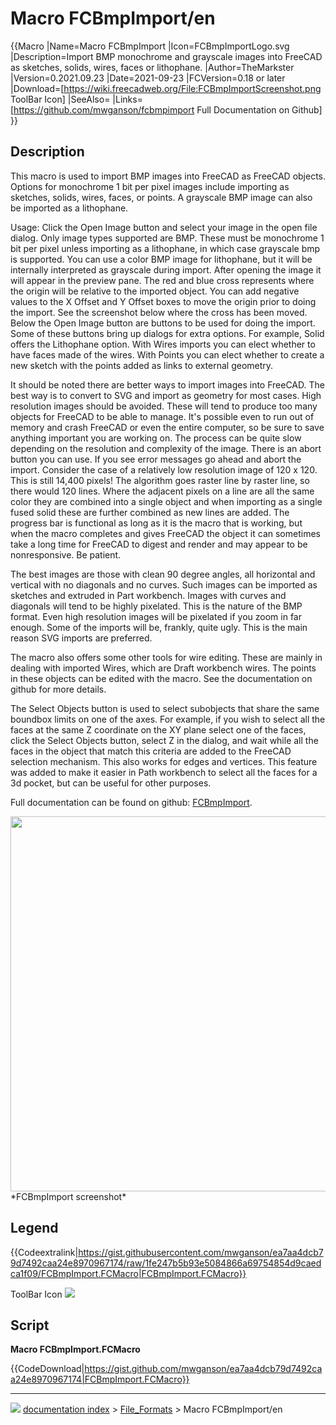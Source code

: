 # Macro FCBmpImport/en
{{Macro
|Name=Macro FCBmpImport
|Icon=FCBmpImportLogo.svg
|Description=Import BMP monochrome and grayscale images into FreeCAD as sketches, solids, wires, faces or lithophane.
|Author=TheMarkster
|Version=0.2021.09.23
|Date=2021-09-23
|FCVersion=0.18 or later
|Download=[https://wiki.freecadweb.org/File:FCBmpImportScreenshot.png ToolBar Icon]
|SeeAlso=
|Links=[https://github.com/mwganson/fcbmpimport Full Documentation on Github]
}}

## Description

This macro is used to import BMP images into FreeCAD as FreeCAD objects. Options for monochrome 1 bit per pixel images include importing as sketches, solids, wires, faces, or points. A grayscale BMP image can also be imported as a lithophane.

Usage: Click the Open Image button and select your image in the open file dialog. Only image types supported are BMP. These must be monochrome 1 bit per pixel unless importing as a lithophane, in which case grayscale bmp is supported. You can use a color BMP image for lithophane, but it will be internally interpreted as grayscale during import. After opening the image it will appear in the preview pane. The red and blue cross represents where the origin will be relative to the imported object. You can add negative values to the X Offset and Y Offset boxes to move the origin prior to doing the import. See the screenshot below where the cross has been moved. Below the Open Image button are buttons to be used for doing the import. Some of these buttons bring up dialogs for extra options. For example, Solid offers the Lithophane option. With Wires imports you can elect whether to have faces made of the wires. With Points you can elect whether to create a new sketch with the points added as links to external geometry.

It should be noted there are better ways to import images into FreeCAD. The best way is to convert to SVG and import as geometry for most cases. High resolution images should be avoided. These will tend to produce too many objects for FreeCAD to be able to manage. It\'s possible even to run out of memory and crash FreeCAD or even the entire computer, so be sure to save anything important you are working on. The process can be quite slow depending on the resolution and complexity of the image. There is an abort button you can use. If you see error messages go ahead and abort the import. Consider the case of a relatively low resolution image of 120 x 120. This is still 14,400 pixels! The algorithm goes raster line by raster line, so there would 120 lines. Where the adjacent pixels on a line are all the same color they are combined into a single object and when importing as a single fused solid these are further combined as new lines are added. The progress bar is functional as long as it is the macro that is working, but when the macro completes and gives FreeCAD the object it can sometimes take a long time for FreeCAD to digest and render and may appear to be nonresponsive. Be patient.

The best images are those with clean 90 degree angles, all horizontal and vertical with no diagonals and no curves. Such images can be imported as sketches and extruded in Part workbench. Images with curves and diagonals will tend to be highly pixelated. This is the nature of the BMP format. Even high resolution images will be pixelated if you zoom in far enough. Some of the imports will be, frankly, quite ugly. This is the main reason SVG imports are preferred.

The macro also offers some other tools for wire editing. These are mainly in dealing with imported Wires, which are Draft workbench wires. The points in these objects can be edited with the macro. See the documentation on github for more details.

The Select Objects button is used to select subobjects that share the same boundbox limits on one of the axes. For example, if you wish to select all the faces at the same Z coordinate on the XY plane select one of the faces, click the Select Objects button, select Z in the dialog, and wait while all the faces in the object that match this criteria are added to the FreeCAD selection mechanism. This also works for edges and vertices. This feature was added to make it easier in Path workbench to select all the faces for a 3d pocket, but can be useful for other purposes.

Full documentation can be found on github: [FCBmpImport](https://github.com/mwganson/fcbmpimport).

<img alt="" src=images/FCBmpImportScreenshot.png  style="width:600px;"> 
*FCBmpImport screenshot‎*

## Legend


{{Codeextralink|https://gist.githubusercontent.com/mwganson/ea7aa4dcb79d7492caa24e8970967174/raw/1fe247b5b93e5084866a69754854d9caedca1f09/FCBmpImport.FCMacro|FCBmpImport.FCMacro}}

ToolBar Icon ![](images/FCBmpImportLogo.svg )

## Script

**Macro FCBmpImport.FCMacro**


{{CodeDownload|https://gist.github.com/mwganson/ea7aa4dcb79d7492caa24e8970967174|FCBmpImport.FCMacro}}



---
![](images/Right_arrow.png) [documentation index](../README.md) > [File_Formats](Category_File_Formats.md) > Macro FCBmpImport/en
